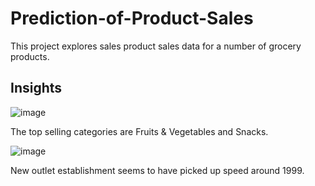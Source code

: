 # Prediction-of-Product-Sales
This project explores sales product sales data for a number of grocery products.
## Insights
![image](https://github.com/abunchoftigers/Prediction-of-Product-Sales/assets/142643241/14818d67-0270-4792-a89b-204362404539)

The top selling categories are Fruits & Vegetables and Snacks.

![image](https://github.com/abunchoftigers/Prediction-of-Product-Sales/assets/142643241/c870c1fa-3316-4d69-a836-3c124ff35c24)

New outlet establishment seems to have picked up speed around 1999.

